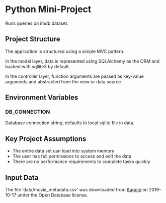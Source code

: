 # Python Mini-Project

Runs queries on imdb dataset.


## Project Structure

The application is structured using a simple MVC pattern.

In the model layer, data is represented using SQLAlchemy as the ORM and
backed with sqllite3 by default.

In the controller layer, function arguments are passed as key-value
arguments and abstracted from the view or data source


## Environment Variables

### DB_CONNECTION
Database connection string, defaults to local sqlite file in data.


## Key Project Assumptions

- The entire data set can load into system memory
- The user has full permissions to access and edit the data
- There are no performance requirements to complete tasks quickly


## Input Data

The file 'data/movie_metadata.csv' was downloaded from
[Kaggle](https://www.kaggle.com/carolzhangdc/imdb-5000-movie-dataset/data)
on 2019-10-17 under the Open Database license.
